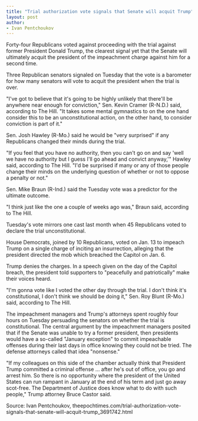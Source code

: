 ```yaml
---
title: "Trial authorization vote signals that Senate will acquit Trump"
layout: post
author:
- Ivan Pentchoukov
---
```


Forty-four Republicans voted against proceeding with the trial against former President Donald Trump, the clearest signal yet that the Senate will ultimately acquit the president of the impeachment charge against him for a second time.

Three Republican senators signaled on Tuesday that the vote is a barometer for how many senators will vote to acquit the president when the trial is over.

"I've got to believe that it's going to be highly unlikely that there'll be anywhere near enough for conviction," Sen. Kevin Cramer (R-N.D.) said, according to The Hill. "It takes some mental gymnastics to on the one hand consider this to be an unconstitutional action, on the other hand, to consider conviction is part of it."

Sen. Josh Hawley (R-Mo.) said he would be "very surprised" if any Republicans changed their minds during the trial.

"If you feel that you have no authority, then you can't go on and say 'well we have no authority but I guess I'll go ahead and convict anyway,'" Hawley said, according to The Hill. "I'd be surprised if many or any of those people change their minds on the underlying question of whether or not to oppose a penalty or not."

Sen. Mike Braun (R-Ind.) said the Tuesday vote was a predictor for the ultimate outcome.

"I think just like the one a couple of weeks ago was," Braun said, according to The Hill.

Tuesday's vote mirrors one cast last month when 45 Republicans voted to declare the trial unconstitutional.

House Democrats, joined by 10 Republicans, voted on Jan. 13 to impeach Trump on a single charge of inciting an insurrection, alleging that the president directed the mob which breached the Capitol on Jan. 6.

Trump denies the charges. In a speech given on the day of the Capitol breach, the president told supporters to "peacefully and patriotically" make their voices heard.

"I'm gonna vote like I voted the other day through the trial. I don't think it's constitutional, I don't think we should be doing it," Sen. Roy Blunt (R-Mo.) said, according to The Hill.

The impeachment managers and Trump's attorneys spent roughly four hours on Tuesday persuading the senators on whether the trial is constitutional. The central argument by the impeachment managers posited that if the Senate was unable to try a former president, then presidents would have a so-called "January exception" to commit impeachable offenses during their last days in office knowing they could not be tried. The defense attorneys called that idea "nonsense."

"If my colleagues on this side of the chamber actually think that President Trump committed a criminal offense … after he's out of office, you go and arrest him. So there is no opportunity where the president of the United States can run rampant in January at the end of his term and just go away scot-free. The Department of Justice does know what to do with such people," Trump attorney Bruce Castor said.

Source: Ivan Pentchoukov, theepochtimes.com/trial-authorization-vote-signals-that-senate-will-acquit-trump\_3691742.html
